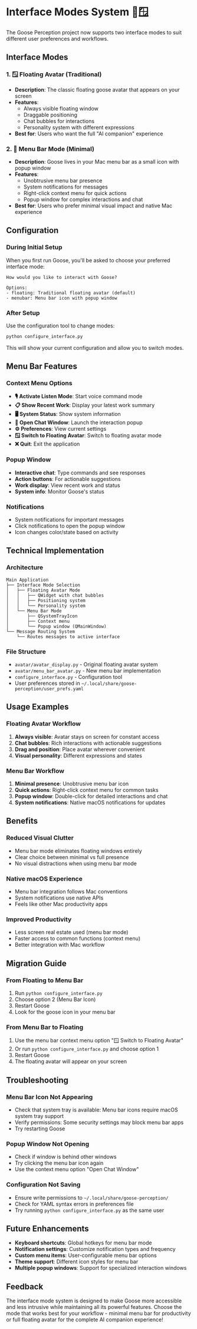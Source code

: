# Interface Modes System 🍎🪟

The Goose Perception project now supports two interface modes to suit different user preferences and workflows.

## Interface Modes

### 1. 🪟 Floating Avatar (Traditional)

- **Description**: The classic floating goose avatar that appears on your screen
- **Features**:
  - Always visible floating window
  - Draggable positioning
  - Chat bubbles for interactions
  - Personality system with different expressions
- **Best for**: Users who want the full "AI companion" experience

### 2. 🍎 Menu Bar Mode (Minimal)

- **Description**: Goose lives in your Mac menu bar as a small icon with popup window
- **Features**:
  - Unobtrusive menu bar presence
  - System notifications for messages
  - Right-click context menu for quick actions
  - Popup window for complex interactions and chat
- **Best for**: Users who prefer minimal visual impact and native Mac experience

## Configuration

### During Initial Setup

When you first run Goose, you'll be asked to choose your preferred interface mode:

```
How would you like to interact with Goose?

Options:
- floating: Traditional floating avatar (default)
- menubar: Menu bar icon with popup window
```

### After Setup

Use the configuration tool to change modes:

```bash
python configure_interface.py
```

This will show your current configuration and allow you to switch modes.

## Menu Bar Features

### Context Menu Options

- **🎙️ Activate Listen Mode**: Start voice command mode
- **📋 Show Recent Work**: Display your latest work summary
- **🖥️ System Status**: Show system information
- **💬 Open Chat Window**: Launch the interaction popup
- **⚙️ Preferences**: View current settings
- **🪟 Switch to Floating Avatar**: Switch to floating avatar mode
- **❌ Quit**: Exit the application

### Popup Window

- **Interactive chat**: Type commands and see responses
- **Action buttons**: For actionable suggestions
- **Work display**: View recent work and status
- **System info**: Monitor Goose's status

### Notifications

- System notifications for important messages
- Click notifications to open the popup window
- Icon changes color/state based on activity

## Technical Implementation

### Architecture

```
Main Application
├── Interface Mode Selection
│   ├── Floating Avatar Mode
│   │   ├── QWidget with chat bubbles
│   │   ├── Positioning system
│   │   └── Personality system
│   └── Menu Bar Mode
│       ├── QSystemTrayIcon
│       ├── Context menu
│       └── Popup window (QMainWindow)
└── Message Routing System
    └── Routes messages to active interface
```

### File Structure

- `avatar/avatar_display.py` - Original floating avatar system
- `avatar/menu_bar_avatar.py` - New menu bar implementation
- `configure_interface.py` - Configuration tool
- User preferences stored in `~/.local/share/goose-perception/user_prefs.yaml`

## Usage Examples

### Floating Avatar Workflow

1. **Always visible**: Avatar stays on screen for constant access
2. **Chat bubbles**: Rich interactions with actionable suggestions
3. **Drag and position**: Place avatar wherever convenient
4. **Visual personality**: Different expressions and states

### Menu Bar Workflow

1. **Minimal presence**: Unobtrusive menu bar icon
2. **Quick actions**: Right-click context menu for common tasks
3. **Popup window**: Double-click for detailed interactions and chat
4. **System notifications**: Native macOS notifications for updates

## Benefits

### Reduced Visual Clutter

- Menu bar mode eliminates floating windows entirely
- Clear choice between minimal vs full presence
- No visual distractions when using menu bar mode

### Native macOS Experience

- Menu bar integration follows Mac conventions
- System notifications use native APIs
- Feels like other Mac productivity apps

### Improved Productivity

- Less screen real estate used (menu bar mode)
- Faster access to common functions (context menu)
- Better integration with Mac workflow

## Migration Guide

### From Floating to Menu Bar

1. Run `python configure_interface.py`
2. Choose option 2 (Menu Bar Icon)
3. Restart Goose
4. Look for the goose icon in your menu bar

### From Menu Bar to Floating

1. Use the menu bar context menu option "🪟 Switch to Floating Avatar"
2. Or run `python configure_interface.py` and choose option 1
3. Restart Goose
4. The floating avatar will appear on your screen

## Troubleshooting

### Menu Bar Icon Not Appearing

- Check that system tray is available: Menu bar icons require macOS system tray support
- Verify permissions: Some security settings may block menu bar apps
- Try restarting Goose

### Popup Window Not Opening

- Check if window is behind other windows
- Try clicking the menu bar icon again
- Use the context menu option "Open Chat Window"

### Configuration Not Saving

- Ensure write permissions to `~/.local/share/goose-perception/`
- Check for YAML syntax errors in preferences file
- Try running `python configure_interface.py` as the same user

## Future Enhancements

- **Keyboard shortcuts**: Global hotkeys for menu bar mode
- **Notification settings**: Customize notification types and frequency
- **Custom menu items**: User-configurable menu bar options
- **Theme support**: Different icon styles for menu bar
- **Multiple popup windows**: Support for specialized interaction windows

## Feedback

The interface mode system is designed to make Goose more accessible and less intrusive while maintaining all its powerful features. Choose the mode that works best for your workflow - minimal menu bar for productivity or full floating avatar for the complete AI companion experience!
